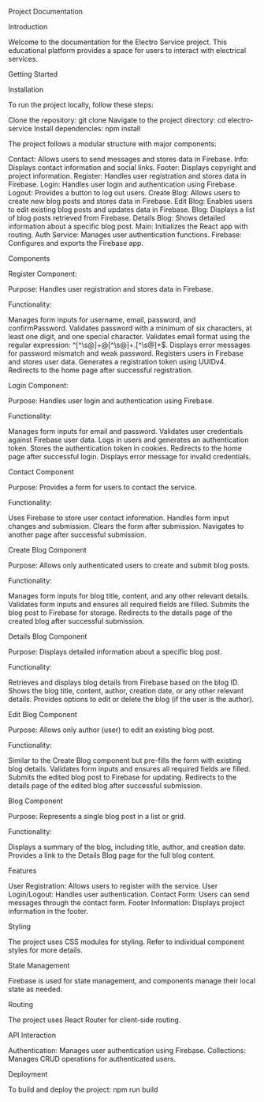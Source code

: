 Project Documentation

Introduction

Welcome to the documentation for the Electro Service project. This educational platform provides a space for users to interact with electrical services.

Getting Started

Installation

To run the project locally, follow these steps:

Clone the repository: git clone 
Navigate to the project directory: cd electro-service
Install dependencies: npm install

The project follows a modular structure with major components:

Contact: Allows users to send messages and stores data in Firebase.
Info: Displays contact information and social links.
Footer: Displays copyright and project information.
Register: Handles user registration and stores data in Firebase.
Login: Handles user login and authentication using Firebase.
Logout: Provides a button to log out users.
Create Blog: Allows users to create new blog posts and stores data in Firebase.
Edit Blog: Enables users to edit existing blog posts and updates data in Firebase.
Blog: Displays a list of blog posts retrieved from Firebase.
Details Blog: Shows detailed information about a specific blog post.
Main: Initializes the React app with routing.
Auth Service: Manages user authentication functions.
Firebase: Configures and exports the Firebase app.

Components

Register Component:

Purpose: Handles user registration and stores data in Firebase.

Functionality:

Manages form inputs for username, email, password, and confirmPassword.
Validates password with a minimum of six characters, at least one digit, and one special character.
Validates email format using the regular expression: ^[^\s@]+@[^\s@]+\.[^\s@]+$.
Displays error messages for password mismatch and weak password.
Registers users in Firebase and stores user data.
Generates a registration token using UUIDv4.
Redirects to the home page after successful registration.

Login Component:

Purpose: Handles user login and authentication using Firebase.

Functionality:

Manages form inputs for email and password.
Validates user credentials against Firebase user data.
Logs in users and generates an authentication token.
Stores the authentication token in cookies.
Redirects to the home page after successful login.
Displays error message for invalid credentials.

Contact Component

Purpose: Provides a form for users to contact the service.

Functionality:

Uses Firebase to store user contact information.
Handles form input changes and submission.
Clears the form after submission.
Navigates to another page after successful submission.

Create Blog Component

Purpose: Allows only authenticated users to create and submit blog posts.

Functionality:

Manages form inputs for blog title, content, and any other relevant details.
Validates form inputs and ensures all required fields are filled.
Submits the blog post to Firebase for storage.
Redirects to the details page of the created blog after successful submission.

Details Blog Component

Purpose: Displays detailed information about a specific blog post.

Functionality:

Retrieves and displays blog details from Firebase based on the blog ID.
Shows the blog title, content, author, creation date, or any other relevant details.
Provides options to edit or delete the blog (if the user is the author).

Edit Blog Component

Purpose: Allows only author (user) to edit an existing blog post.

Functionality:

Similar to the Create Blog component but pre-fills the form with existing blog details.
Validates form inputs and ensures all required fields are filled.
Submits the edited blog post to Firebase for updating.
Redirects to the details page of the edited blog after successful submission.

Blog Component

Purpose: Represents a single blog post in a list or grid.

Functionality:

Displays a summary of the blog, including title, author, and creation date.
Provides a link to the Details Blog page for the full blog content.

Features

User Registration: Allows users to register with the service.
User Login/Logout: Handles user authentication.
Contact Form: Users can send messages through the contact form.
Footer Information: Displays project information in the footer.

Styling

The project uses CSS modules for styling. Refer to individual component styles for more details.

State Management

Firebase is used for state management, and components manage their local state as needed.

Routing

The project uses React Router for client-side routing.

API Interaction

Authentication: Manages user authentication using Firebase.
Collections: Manages CRUD operations for authenticated users.

Deployment

To build and deploy the project: npm run build
